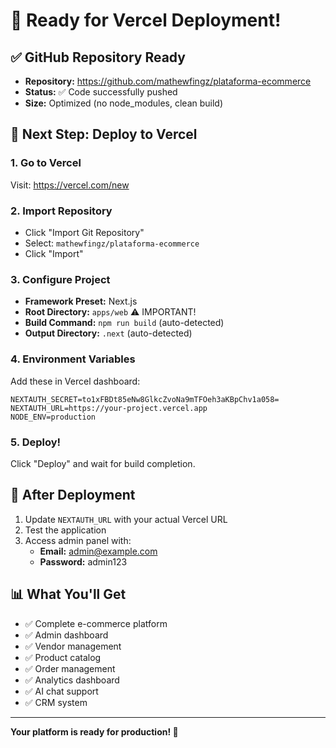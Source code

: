 # 🚀 Ready for Vercel Deployment!

## ✅ GitHub Repository Ready
- **Repository:** https://github.com/mathewfingz/plataforma-ecommerce
- **Status:** ✅ Code successfully pushed
- **Size:** Optimized (no node_modules, clean build)

## 🎯 Next Step: Deploy to Vercel

### 1. Go to Vercel
Visit: https://vercel.com/new

### 2. Import Repository
- Click "Import Git Repository"
- Select: `mathewfingz/plataforma-ecommerce`
- Click "Import"

### 3. Configure Project
- **Framework Preset:** Next.js
- **Root Directory:** `apps/web` ⚠️ IMPORTANT!
- **Build Command:** `npm run build` (auto-detected)
- **Output Directory:** `.next` (auto-detected)

### 4. Environment Variables
Add these in Vercel dashboard:

```
NEXTAUTH_SECRET=to1xFBDt85eNw8GlkcZvoNa9mTFOeh3aKBpChv1a058=
NEXTAUTH_URL=https://your-project.vercel.app
NODE_ENV=production
```

### 5. Deploy!
Click "Deploy" and wait for build completion.

## 🔗 After Deployment
1. Update `NEXTAUTH_URL` with your actual Vercel URL
2. Test the application
3. Access admin panel with:
   - **Email:** admin@example.com
   - **Password:** admin123

## 📊 What You'll Get
- ✅ Complete e-commerce platform
- ✅ Admin dashboard
- ✅ Vendor management
- ✅ Product catalog
- ✅ Order management
- ✅ Analytics dashboard
- ✅ AI chat support
- ✅ CRM system

---
**Your platform is ready for production! 🎉**